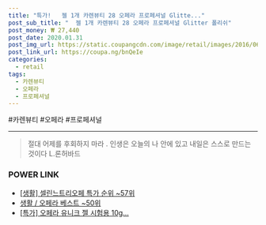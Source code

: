 ```yaml
--- 
title: "특가!   젤 1개 카렌뷰티 28 오페라 프로페셔널 Glitte..." 
post_sub_title: "  젤 1개 카렌뷰티 28 오페라 프로페셔널 Glitter 폴리쉬" 
post_money: ₩ 27,440 
post_date: 2020.01.31 
post_img_url: https://static.coupangcdn.com/image/retail/images/2016/06/22/18/9/6dff8f6e-f041-494a-83b3-c6f0184d7f5d.jpg 
post_link_url: https://coupa.ng/bnQeIe 
categories: 
  - retail 
tags: 
  - 카렌뷰티 
  - 오페라 
  - 프로페셔널 
--- 
```

  #카렌뷰티 #오페라 #프로페셔널 
<hr> 

> 절대 어제를 후회하지 마라 . 인생은 오늘의 나 안에 있고 내일은 스스로 만드는 것이다 L.론허바드 


### POWER LINK

* <a href="https://blog.naver.com/sakai111/221785258773" target="_blank"> [생활] 셀린느트리오페 특가 순위 ~57위</a>
* <a href="https://blog.naver.com/santokki14/221791917667" target="_blank">생활 / 오페라 베스트 ~50위</a>
* <a href="https://blog.naver.com/sakai111/221791924521" target="_blank">[특가] 오페라 유니크 젤 시험용 10g...</a>
